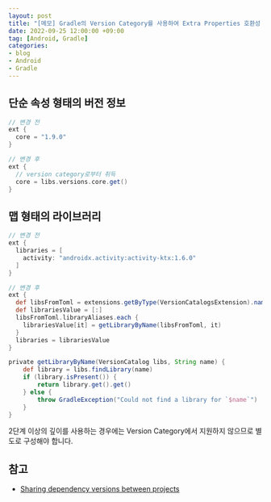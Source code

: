 ```yaml
---
layout: post
title: "[메모] Gradle의 Version Category를 사용하여 Extra Properties 호환성 유지"
date: 2022-09-25 12:00:00 +09:00
tag: [Android, Gradle]
categories:
- blog
- Android
- Gradle
---
```


<!--more-->

## 단순 속성 형태의 버전 정보

```groovy
// 변경 전
ext {
  core = "1.9.0"
}

// 변경 후
ext {
  // version category로부터 취득
  core = libs.versions.core.get()
}
```

## 맵 형태의 라이브러리

```groovy
// 변경 전
ext {
  libraries = [
    activity: "androidx.activity:activity-ktx:1.6.0"
  ]
}

// 변경 후
ext {
  def libsFromToml = extensions.getByType(VersionCatalogsExtension).named("libs")
  def librariesValue = [:]
  libsFromToml.libraryAliases.each {
    librariesValue[it] = getLibraryByName(libsFromToml, it)
  }
  libraries = librariesValue
}

private getLibraryByName(VersionCatalog libs, String name) {
    def library = libs.findLibrary(name)
    if (library.isPresent()) {
        return library.get().get()
    } else {
        throw GradleException("Could not find a library for `$name`")
    }
}
```

2단계 이상의 깊이를 사용하는 경우에는 Version Category에서 지원하지 않으므로 별도로 구성해야 합니다.

## 참고

- [Sharing dependency versions between projects](https://docs.gradle.org/current/userguide/platforms.html)